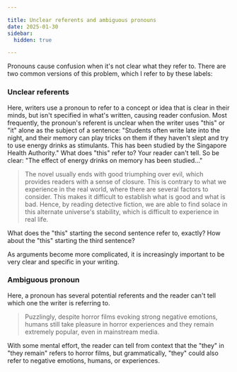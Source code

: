 ```yaml
---

title: Unclear referents and ambiguous pronouns
date: 2025-01-30
sidebar:
  hidden: true

---
```


Pronouns cause confusion when it's not clear what they refer to. There are two common versions of this problem, which I refer to by these labels:

### Unclear referents

Here, writers use a pronoun to refer to a concept or idea that is clear in their minds, but isn't specified in what's written, causing reader confusion. Most frequently, the pronoun's referent is unclear when the writer uses "this" or "it" alone as the subject of a sentence: "Students often write late into the night, and their memory can play tricks on them if they haven't slept and try to use energy drinks as stimulants. This has been studied by the Singapore Health Authority." What does "this" refer to? Your reader can't tell. So be clear: "The effect of energy drinks on memory has been studied..."

> The novel usually ends with good triumphing over evil, which provides readers with a sense of closure. This is contrary to what we experience in the real world, where there are several factors to consider. This makes it difficult to establish what is good and what is bad. Hence, by reading detective fiction, we are able to find solace in this alternate universe's stability, which is difficult to experience in real life.

What does the "this" starting the second sentence refer to, exactly? How about the "this" starting the third sentence?

As arguments become more complicated, it is increasingly important to be very clear and specific in your writing.

### Ambiguous pronoun

Here, a pronoun has several potential referents and the reader can't tell which one the writer is referring to.

> Puzzlingly, despite horror films evoking strong negative emotions, humans still take pleasure in horror experiences and they remain extremely popular, even in mainstream media.

With some mental effort, the reader can tell from context that the "they" in "they remain" refers to horror films, but grammatically, "they" could also refer to negative emotions, humans, or experiences.

